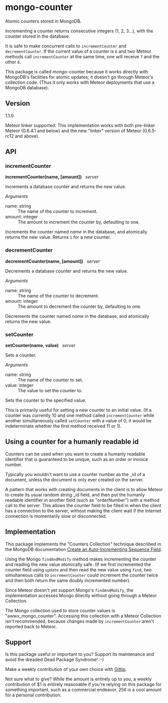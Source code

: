 # mongo-counter

Atomic counters stored in MongoDB.

Incrementing a counter returns consecutive integers (1, 2, 3...), with
the counter stored in the database.

It is safe to make concurrent calls to `incrementCounter` and
`decrementCounter`.  If the current value of a counter is `6` and two
Meteor methods call `incrementCounter` at the same time, one will
receive `7` and the other `8`.

This package is called <i>mongo</i>-counter because it works directly
with MongoDB's facilities for atomic updates; it doesn't go through
Meteor's collection code.  (Thus it only works with Meteor deployments
that use a MongoDB database).


## Version

1.1.0

Meteor linker supported:
This implementation works with both pre-linker Meteor (0.6.4.1 and
below) and the new "linker" version of Meteor (0.6.5-rc12 and above).


## API

### incrementCounter

**incrementCounter(name, [amount])** &nbsp; *server*

Increments a database counter and returns the new value.

*Arguments*

<dl>
  <dt>name: string</dt>
  <dd>The name of the counter to increment.</dd>

  <dt>amount: integer</dt>
  <dd>The amount to increment the counter by, defaulting to one.</dd>
</dl>

Increments the counter named *name* in the database, and atomically
returns the new value.  Returns `1` for a new counter.


### decrementCounter

**decrementCounter(name, [amount])** &nbsp; *server*

Decrements a database counter and returns the new value.

*Arguments*

<dl>
  <dt>name: string</dt>
  <dd>The name of the counter to decrement.</dd>

  <dt>amount: integer</dt>
  <dd>The amount to decrement the counter by, defaulting to one.</dd>
</dl>

Decrements the counter named *name* in the database, and atomically
returns the new value.


### setCounter

**setCounter(name, value)** &nbsp; *server*

Sets a counter.

*Arguments*

<dl>
  <dt>name: string</dt>
  <dd>The name of the counter to set.</dd>

  <dt>value: integer</dt>
  <dd>The value to set the counter to.</dd>
</dl>

Sets the counter to the specified value.

This is primarily useful for setting a new counter to an initial
value.  (If a counter was currently 10 and one method called
`incrementCounter` while another simultaneously called `setCounter`
with a value of 0, it would be indeterminate whether the first method
received 11 or 1).


## Using a counter for a humanly readable id

Counters can be used when you want to create a humanly readable
identifier that is guaranteed to be unique, such as an order or
invoice number.

Typically you wouldn't want to use a counter number as the _id of a
document, unless the document is only ever created on the server.

A pattern that works with creating documents in the client is to allow
Meteor to create its usual random string _id field, and then put the
humanly readable identifier in another field (such as "orderNumber")
with a method call to the server.  This allows the counter field to be
filled in when the client has a connection to the server, without
making the client wait if the Internet connection is momentarily slow
or disconnected.


## Implementation

This package implements the "Counters Collection" technique described
in the MongoDB documentation
[Create an Auto-Incrementing Sequence Field](http://docs.mongodb.org/manual/tutorial/create-an-auto-incrementing-field/#a-counters-collection).

Using the Mongo `findAndModify` method makes incrementing the counter
and reading the new value atomically safe.  (If we first incremented
the counter field using `update` and then read the new value using
`find`, two simultaneous calls to `incrementCounter` could increment
the counter twice and then both return the same doubly incremented
number).

Since Meteor doesn't yet support Mongo's `findAndModify`, the
implementation accesses Mongo directly without going through a Meteor
Collection.

The Mongo collection used to store counter values is
"awwx_mongo_counter".  Accessing this collection with
a Meteor Collection isn't recommended, because changes made by
`incrementCounter` aren't reported back to Meteor.


## Support

Is this package useful or important to you?  Support its maintenance
and avoid the dreaded Dead Package Syndrome! :-)

Make a weekly contribution of your own choice with
[Gittip](https://www.gittip.com/awwx/).

Not sure what to give?  While the amount is entirely up to you, a
weekly contribution of $1 is entirely reasonable if you're relying on
this package for something important, such as a commercial endeavor.
25&cent; is a cool amount for a personal contribution.
